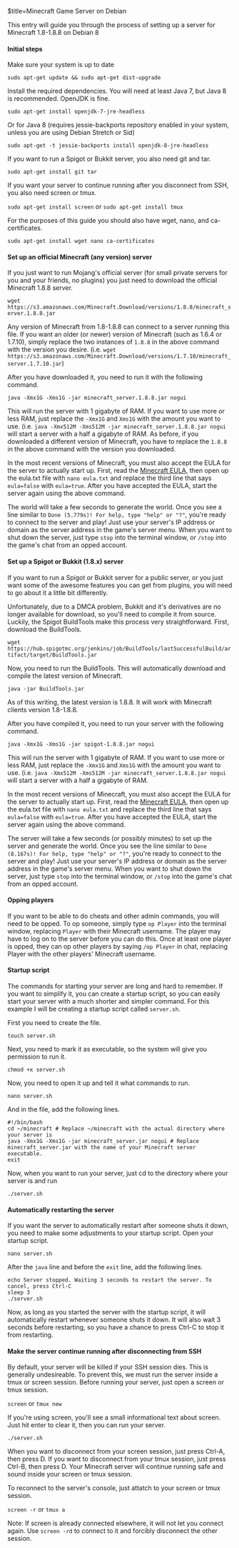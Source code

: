 $title=Minecraft Game Server on Debian

This entry will guide you through the process of setting up a server for Minecraft 1.8-1.8.8 on Debian 8

#### Initial steps

Make sure your system is up to date

`sudo apt-get update && sudo apt-get dist-upgrade`

Install the required dependencies. You will need at least Java 7, but Java 8 is recommended. OpenJDK is fine.

`sudo apt-get install openjdk-7-jre-headless`

Or for Java 8 (requires jessie-backports repository enabled in your system, unless you are using Debian Stretch or Sid)

`sudo apt-get -t jessie-backports install openjdk-8-jre-headless`

If you want to run a Spigot or Bukkit server, you also need git and tar.

`sudo apt-get install git tar`

If you want your server to continue running after you disconnect from SSH, you also need screen or tmux.

`sudo apt-get install screen` or `sudo apt-get install tmux`

For the purposes of this guide you should also have wget, nano, and ca-certificates.

`sudo apt-get install wget nano ca-certificates`

#### Set up an official Minecraft (any version) server

If you just want to run Mojang's official server (for small private servers for you and your friends, no plugins) you just need to download the official Minecraft 1.8.8 server.

`wget https://s3.amazonaws.com/Minecraft.Download/versions/1.8.8/minecraft_server.1.8.8.jar`

Any version of Minecraft from 1.8-1.8.8 can connect to a server running this file. If you want an older (or newer) version of Minecraft (such as 1.6.4 or 1.7.10), simply replace the two instances of `1.8.8` in the above command with the version you desire. (i.e. `wget https://s3.amazonaws.com/Minecraft.Download/versions/1.7.10/minecraft_server.1.7.10.jar`)

After you have downloaded it, you need to run it with the following command.

`java -Xmx1G -Xms1G -jar minecraft_server.1.8.8.jar nogui`

This will run the server with 1 gigabyte of RAM. If you want to use more or less RAM, just replace the `-Xmx1G` and `Xms1G` with the amount you want to use. (i.e. `java -Xmx512M -Xms512M -jar minecraft_server.1.8.8.jar nogui` will start a server with a half a gigabyte of RAM. As before, if you downloaded a different version of Minecraft, you have to replace the `1.8.8` in the above command with the version you downloaded.

In the most recent versions of Minecraft, you must also accept the EULA for the server to actually start up. First, read the [Minecraft EULA](https://account.mojang.com/documents/minecraft_eula), then open up the eula.txt file with `nano eula.txt` and replace the third line that says `eula=false` with `eula=true`. After you have accepted the EULA, start the server again using the above command.

The world will take a few seconds to generate the world. Once you see a line similar to `Done (5.779s)! For help, type "help" or "?"`, you're ready to connect to the server and play! Just use your server's IP address or domain as the server address in the game's server menu. When you want to shut down the server, just type `stop` into the terminal window, or `/stop` into the game's chat from an opped account.

#### Set up a Spigot or Bukkit (1.8.x) server

If you want to run a Spigot or Bukkit server for a public server, or you just want some of the awesome features you can get from plugins, you will need to go about it a little bit differently.

Unfortunately, due to a DMCA problem, Bukkit and it's derivatives are no longer available for download, so you'll need to compile it from source. Luckily, the Spigot BuildTools make this process very straightforward. First, download the BuildTools.

`wget https://hub.spigotmc.org/jenkins/job/BuildTools/lastSuccessfulBuild/artifact/target/BuildTools.jar`

Now, you need to run the BuildTools. This will automatically download and compile the latest version of Minecraft.

`java -jar BuildTools.jar`

As of this writing, the latest version is 1.8.8. It will work with Minecraft clients version 1.8-1.8.8.

After you have compiled it, you need to run your server with the following command.

`java -Xmx1G -Xms1G -jar spigot-1.8.8.jar nogui`

This will run the server with 1 gigabyte of RAM. If you want to use more or less RAM, just replace the `-Xmx1G` and `Xms1G` with the amount you want to use. (i.e. `java -Xmx512M -Xms512M -jar minecraft_server.1.8.8.jar nogui` will start a server with a half a gigabyte of RAM.

In the most recent versions of Minecraft, you must also accept the EULA for the server to actually start up. First, read the [Minecraft EULA](https://account.mojang.com/documents/minecraft_eula), then open up the eula.txt file with `nano eula.txt` and replace the third line that says `eula=false` with `eula=true`. After you have accepted the EULA, start the server again using the above command.

The server will take a few seconds (or possibly minutes) to set up the server and generate the world. Once you see the line similar to `Done (8.167s)! For help, type "help" or "?"`, you're ready to connect to the server and play! Just use your server's IP address or domain as the server address in the game's server menu. When you want to shut down the server, just type `stop` into the terminal window, or `/stop` into the game's chat from an opped account.

#### Opping players

If you want to be able to do cheats and other admin commands, you will need to be opped. To op someone, simply type `op Player` into the terminal window, replacing `Player` with their Minecraft username. The player may have to log on to the server before you can do this. Once at least one player is opped, they can op other players by saying `/op Player` in chat, replacing Player with the other players' Minecraft username.

#### Startup script

The commands for starting your server are long and hard to remember. If you want to simplify it, you can create a startup script, so you can easily start your server with a much shorter and simpler command. For this example I will be creating a startup script called `server.sh`.

First you need to create the file.

`touch server.sh`

Next, you need to mark it as executable, so the system will give you permission to run it.

`chmod +x server.sh`

Now, you need to open it up and tell it what commands to run.

`nano server.sh`

And in the file, add the following lines.

```
#!/bin/bash
cd ~/minecraft # Replace ~/minecraft with the actual directory where your server is
java -Xmx1G -Xms1G -jar minecraft_server.jar nogui # Replace minecraft_server.jar with the name of your Minecraft server executable.
exit
```

Now, when you want to run your server, just cd to the directory where your server is and run 

`./server.sh`

#### Automatically restarting the server

If you want the server to automatically restart after someone shuts it down, you need to make some adjustments to your startup script. Open your startup script.

`nano server.sh`

After the `java` line and before the `exit` line, add the following lines.

```
echo Server stopped. Waiting 3 seconds to restart the server. To cancel, press Ctrl-C
sleep 3
./server.sh
```

Now, as long as you started the server with the startup script, it will automatically restart whenever someone shuts it down. It will also wait 3 seconds before restarting, so you have a chance to press Ctrl-C to stop it from restarting.

#### Make the server continue running after disconnecting from SSH

By default, your server will be killed if your SSH session dies. This is generally undesireable. To prevent this, we must run the server inside a tmux or screen session. Before running your server, just open a screen or tmux session.

`screen` or `tmux new`

If you're using screen, you'll see a small informational text about screen. Just hit enter to clear it, then you can run your server.

`./server.sh`

When you want to disconnect from your screen session, just press Ctrl-A, then press D. If you want to disconnect from your tmux session, just press Ctrl-B, then press D. Your Minecraft server will continue running safe and sound inside your screen or tmux session.

To reconnect to the server's console, just attatch to your screen or tmux session.

`screen -r` or `tmux a`

Note: If screen is already connected elsewhere, it will not let you connect again. Use `screen -rd` to connect to it and forcibly disconnect the other session.
